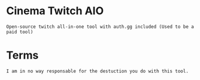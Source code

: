 # Cinema Twitch AIO
```Open-source twitch all-in-one tool with auth.gg included (Used to be a paid tool)```

# Terms
```I am in no way responsable for the destuction you do with this tool.```
